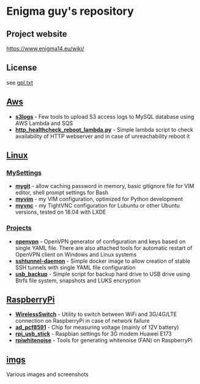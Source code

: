 # Enigma guy's repository

## Project website
https://www.enigma14.eu/wiki/

## License
see [gpl.txt](https://github.com/koss822/misc/blob/master/gpl.txt)

## [Aws](https://github.com/koss822/misc/tree/master/Aws)
- [**s3logs**](https://github.com/koss822/misc/tree/master/Aws/s3logs) - Few tools to upload S3 access logs to MySQL database using AWS Lambda and SQS
- [**http_healthcheck_reboot_lambda.py**](https://github.com/koss822/misc/blob/master/Aws/http_healthcheck_reboot_lambda.py) - Simple lambda script to check availability of HTTP webserver and in case of unreachability reboot it

## [Linux](https://github.com/koss822/misc/tree/master/Linux)
### [MySettings](https://github.com/koss822/misc/tree/master/Linux/MySettings)
- [**mygit**](https://github.com/koss822/misc/tree/master/Linux/MySettings/mygit) - allow caching password in memory, basic gitignore file for VIM editor, shell prompt settings for Bash
- [**myvim**](https://github.com/koss822/misc/tree/master/Linux/MySettings/myvim) - my VIM configuration, optimized for Python development
- [**myvnc**](https://github.com/koss822/misc/tree/master/Linux/MySettings/myvnc) - my TightVNC configuration for Lubuntu or other Ubuntu versions, tested on 18.04 with LXDE

### [Projects](https://github.com/koss822/misc/tree/master/Linux/Projects)
- [**openvpn**](https://github.com/koss822/misc/tree/master/Linux/Projects/openvpn) - OpenVPN generator of configuration and keys based on single YAML file. There are also attached tools for automatic restart of OpenVPN client on Windows and Linux systems
- [**sshtunnel-daemon**](https://github.com/koss822/misc/tree/master/Linux/Projects/sshtunnel-daemon) - Simple docker image to allow creation of stable SSH tunnels with single YAML file configuration
- [**usb_backup**](https://github.com/koss822/misc/tree/master/Linux/Projects/usb_backup) - Simple script for backup hard drive to USB drive using Btrfs file system, snapshots and LUKS encryption

## [RaspberryPi](https://github.com/koss822/misc/tree/master/RaspberryPi)
- [**WirelessSwitch**](https://github.com/koss822/misc/tree/master/RaspberryPi/WirelessSwitch) - Utility to switch between WiFi and 3G/4G/LTE connection on RaspberryPi in case of network failure
- [**ad_pcf8591**](https://github.com/koss822/misc/tree/master/RaspberryPi/ad_pcf8591) - Chip for measuring voltage (mainly of 12V battery)
- [**rpi_usb_stick**](https://github.com/koss822/misc/tree/master/RaspberryPi/rpi_usb_stick) - Raspbian settings for 3G modem Huawei E173
- [**rpiwhitenoise**](https://github.com/koss822/misc/tree/master/RaspberryPi/rpiwhitenoise) - Tools for generating whitenoise (FAN) on RaspberryPi

## [imgs](https://github.com/koss822/misc/tree/master/imgs)
Various images and screenshots 
